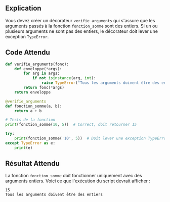 ## Explication

Vous devez créer un décorateur `verifie_arguments` qui s'assure que les arguments passés à la fonction `fonction_somme` sont des entiers. Si un ou plusieurs arguments ne sont pas des entiers, le décorateur doit lever une exception `TypeError`.

## Code Attendu

```python
def verifie_arguments(fonc):
    def enveloppe(*args):
        for arg in args:
            if not isinstance(arg, int):
                raise TypeError("Tous les arguments doivent être des entiers")
        return fonc(*args)
    return enveloppe

@verifie_arguments
def fonction_somme(a, b):
    return a + b

# Tests de la fonction
print(fonction_somme(10, 5))  # Correct, doit retourner 15

try:
    print(fonction_somme('10', 5))  # Doit lever une exception TypeError
except TypeError as e:
    print(e)
```

## Résultat Attendu

La fonction `fonction_somme` doit fonctionner uniquement avec des arguments entiers. Voici ce que l'exécution du script devrait afficher :
```
15
Tous les arguments doivent être des entiers
```
